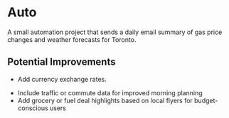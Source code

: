 # Auto

A small automation project that sends a daily email summary of gas price changes and weather forecasts for Toronto.

## Potential Improvements

- Add currency exchange rates.
<!-- - Expand weather details to include air quality, UV index, and hourly forecasts for better daily preparation -->
- Include traffic or commute data for improved morning planning
- Add grocery or fuel deal highlights based on local flyers for budget-conscious users
<!-- - Integrate with calendar events or reminders for personalized scheduling -->
<!-- - Provide local news headlines for a complete morning briefing -->
<!-- - Add sunrise and sunset times to assist with outdoor planning or photography -->
<!-- - Enable weekly summary option for better long-term planning -->